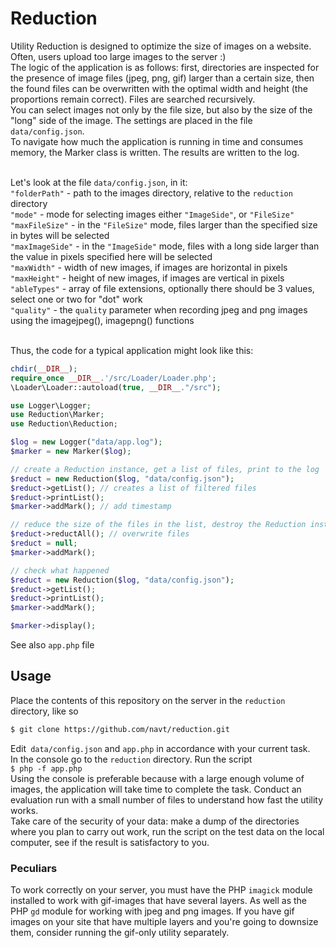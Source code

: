 # Reduction

Utility Reduction is designed to optimize the size of images on a website. Often, users upload too large images to the server :) <br>
The logic of the application is as follows: first, directories are inspected for the presence of image files (jpeg, png, gif) larger than a certain size, then the found files can be overwritten with the optimal width and height (the proportions remain correct). Files are searched recursively. <br>
You can select images not only by the file size, but also by the size of the "long" side of the image. The settings are placed in the file `data/config.json`. <br>
To navigate how much the application is running in time and consumes memory, the Marker class is written. The results are written to the log. <br> <br>

Let's look at the file `data/config.json`, in it: <br>
`"folderPath"` - path to the images directory, relative to the `reduction` directory <br>
`"mode"` - mode for selecting images either `"ImageSide"`, or `"FileSize"` <br>
`"maxFileSize"` - in the `"FileSize"` mode, files larger than the specified size in bytes will be selected <br>
`"maxImageSide"` - in the `"ImageSide"` mode, files with a long side larger than the value in pixels specified here will be selected <br>
`"maxWidth"` - width of new images, if images are horizontal in pixels<br>
`"maxHeight"` - height of new images, if images are vertical in pixels<br>
`"ableTypes"` - array of file extensions, optionally there should be 3 values, select one or two for "dot" work <br>
`"quality"` - the `quality` parameter when recording jpeg and png images using the imagejpeg(), imagepng() functions<br><br>

Thus, the code for a typical application might look like this:<br>

```php
chdir(__DIR__);
require_once __DIR__.'/src/Loader/Loader.php';
\Loader\Loader::autoload(true, __DIR__."/src");

use Logger\Logger;
use Reduction\Marker;
use Reduction\Reduction;

$log = new Logger("data/app.log");
$marker = new Marker($log);

// create a Reduction instance, get a list of files, print to the log
$reduct = new Reduction($log, "data/config.json");
$reduct->getList(); // creates a list of filtered files
$reduct->printList();
$marker->addMark(); // add timestamp

// reduce the size of the files in the list, destroy the Reduction instance
$reduct->reductAll(); // overwrite files
$reduct = null;
$marker->addMark();

// check what happened
$reduct = new Reduction($log, "data/config.json");
$reduct->getList();
$reduct->printList();
$marker->addMark();

$marker->display();
```

See also `app.php` file <br>

## Usage
Place the contents of this repository on the server in the `reduction` directory, like so
```bash
$ git clone https://github.com/navt/reduction.git
```
Edit` data/config.json` and `app.php` in accordance with your current task.<br>
In the console go to the `reduction` directory. Run the script<br>
`$ php -f app.php` <br>
Using the console is preferable because with a large enough volume of images, the application will take time to complete the task. Conduct an evaluation run with a small number of files to understand how fast the utility works.<br>
Take care of the security of your data: make a dump of the directories where you plan to carry out work, run the script on the test data on the local computer, see if the result is satisfactory to you.

### Peculiars
To work correctly on your server, you must have the PHP `imagick` module installed to work with gif-images that have several layers. As well as the PHP `gd` module for working with jpeg and png images. If you have gif images on your site that have multiple layers and you're going to downsize them, consider running the gif-only utility separately.